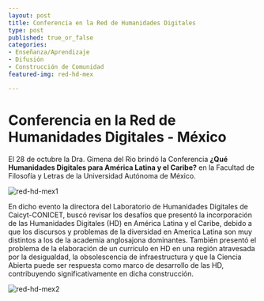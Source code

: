 ```yaml
---
layout: post
title: Conferencia en la Red de Humanidades Digitales
type: post
published: true_or_false
categories:
- Enseñanza/Aprendizaje
- Difusión
- Construcción de Comunidad
featured-img: red-hd-mex

---
```


# Conferencia en la Red de Humanidades Digitales - México

El 28 de octubre la Dra. Gimena del Rio brindó la Conferencia **¿Qué Humanidades Digitales para América Latina y el Caribe?** en la Facultad de Filosofía y Letras de la Universidad Autónoma de México.

![red-hd-mex1](/assets/img/posts/red-hd-mex1_placehold.jpg)

En dicho evento la directora del Laboratorio de Humanidades Digitales de Caicyt-CONICET, buscó revisar los desafíos que presentó la incorporación de las Humanidades Digitales (HD) en América Latina y el Caribe, debido a que los discursos y problemas de la diversidad en America Latina son muy distintos a los de la academia anglosajona dominantes. También presentó el problema de la elaboración de un currículo en HD en una región atravesada por la desigualdad, la obsolescencia de infraestructura y que la Ciencia Abierta puede ser respuesta como marco de desarrollo de las HD, contribuyendo significativamente en dicha construcción.


![red-hd-mex2](/assets/img/posts/red-hd-mex2.jpg)
